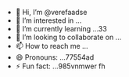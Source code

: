 - 👋 Hi, I’m @verefaadse
- 👀 I’m interested in ...
- 🌱 I’m currently learning ...33
- 💞️ I’m looking to collaborate on ...
- 📫 How to reach me ...
- 😄 Pronouns: ...77554ad
- ⚡ Fun fact: ...985vnmwer
fh
<!---65wer
verefaadse/verefaadse is a ✨ special ✨ repository because its `README.md` (this file) appears on your GitHub profile.
You can click the Preview link to take a look at your changes.
--->
